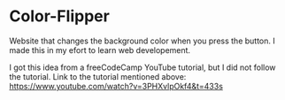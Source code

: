 # Color-Flipper

Website that changes the background color when you press the button.
I made this in my efort to learn web developement.

I got this idea from a freeCodeCamp YouTube tutorial, but I did not follow the tutorial.
Link to the tutorial mentioned above: 
https://www.youtube.com/watch?v=3PHXvlpOkf4&t=433s

